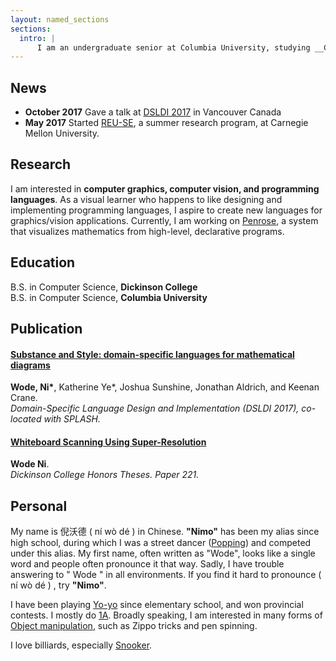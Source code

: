 ```yaml
---
layout: named_sections
sections:
  intro: |
      I am an undergraduate senior at Columbia University, studying __Computer Science__.
---
```


## News

- __October 2017__  Gave a talk at [DSLDI 2017](https://2017.splashcon.org/event/dsldi-2017-substance-and-style-domain-specific-languages-for-mathematical-diagrams) in Vancouver Canada
- __May 2017__  Started [REU-SE](http://isri.cmu.edu/education/reu-se/), a summer research program, at Carnegie Mellon University.

## Research

I am interested in __computer graphics, computer vision, and programming languages__. As a visual learner who happens to like designing and implementing programming languages, I aspire to create new languages for graphics/vision applications. Currently, I am working on [Penrose](penrose.ink), a system that visualizes mathematics from high-level, declarative programs.

## Education

B.S. in Computer Science, __Dickinson College__ <br>
B.S. in Computer Science, __Columbia University__ <br>

## Publication

#### [__Substance and Style: domain-specific languages for mathematical diagrams__](https://2017.splashcon.org/event/dsldi-2017-substance-and-style-domain-specific-languages-for-mathematical-diagrams)
__Wode, Ni\*__, Katherine Ye*, Joshua Sunshine, Jonathan Aldrich, and Keenan Crane.<br>  _Domain-Specific Language Design and Implementation (DSLDI 2017),  co-located with SPLASH._

#### [__Whiteboard Scanning Using Super-Resolution__](http://scholar.dickinson.edu/student_honors/221/)
__Wode Ni__.<br> _Dickinson College Honors Theses. Paper 221._

## Personal

My name is 倪沃德 (
    <audio id="pronounce"><source src="assets/niwode.mp3" type="audio/mpeg"></audio>
    <a class="icon icon-volume" onclick="document.getElementById('pronounce').play();"> ní wò dé</a>
)
in Chinese. __"Nimo"__ has been my alias since high school, during which I was a street dancer ([Popping](https://en.wikipedia.org/wiki/Popping)) and competed under this alias. My first name, often written as "Wode", looks like a single word and people often pronounce it that way. Sadly, I have trouble answering to "
    <audio id="wode"><source src="assets/wode.mp3" type="audio/mpeg"></audio>
    <a class="icon icon-volume" onclick="document.getElementById('wode').play();"> Wode</a>
" in all environments. If you find it hard to pronounce (
    <audio id="pronounce"><source src="assets/niwode.mp3" type="audio/mpeg"></audio>
    <a class="icon icon-volume" onclick="document.getElementById('pronounce').play();"> ní wò dé</a>
)
 , try __"Nimo"__.

I have been playing [Yo-yo](https://en.wikipedia.org/wiki/Yo-yo) since elementary school, and won provincial contests. I mostly do [1A](http://yoyo.wikia.com/wiki/Styles_Of_Play). Broadly speaking, I am interested in many forms of [Object manipulation](https://en.wikipedia.org/wiki/Object_manipulation), such as Zippo tricks and pen spinning.

I love billiards, especially [Snooker](https://en.wikipedia.org/wiki/Snooker).
